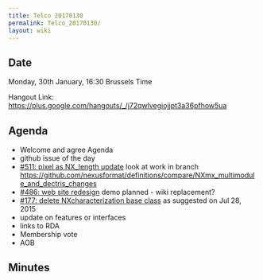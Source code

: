```yaml
---
title: Telco 20170130
permalink: Telco_20170130/
layout: wiki
---
```


Date
----

Monday, 30th January, 16:30 Brussels Time

Hangout Link:
<https://plus.google.com/hangouts/_/j72qwlvegiojjpt3a36pfhow5ua>

Agenda
------

-   Welcome and agree Agenda
-   github issue of the day
-   [\#511: pixel as NX\_length
    update](https://github.com/nexusformat/definitions/issues/511) look
    at work in branch
    <https://github.com/nexusformat/definitions/compare/NXmx_multimodule_and_dectris_changes>
-   [\#486: web site
    redesign](https://github.com/nexusformat/definitions/issues/486)
    demo planned - wiki replacement?
-   [\#177: delete NXcharacterization base
    class](https://github.com/nexusformat/definitions/issues/177) as
    suggested on Jul 28, 2015
-   update on features or interfaces
-   links to RDA
-   Membership vote
-   AOB

Minutes
-------
